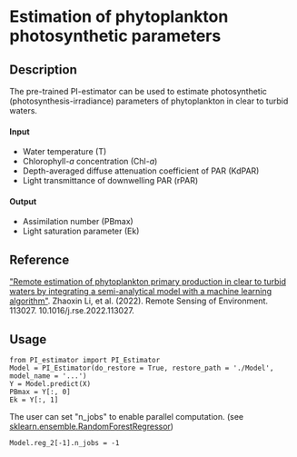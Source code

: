 # Estimation of phytoplankton photosynthetic parameters
## Description
The pre-trained PI-estimator can be used to estimate photosynthetic (photosynthesis-irradiance) parameters of phytoplankton in clear to turbid waters.
#### Input
* Water temperature (T)
* Chlorophyll-_a_ concentration (Chl-_a_)
* Depth-averaged diffuse attenuation coefficient of PAR (KdPAR) 
* Light transmittance of downwelling PAR (rPAR)
#### Output
* Assimilation number (PBmax)
* Light saturation parameter (Ek)

## Reference
["Remote estimation of phytoplankton primary production in clear to turbid waters by integrating a semi-analytical model with a machine learning algorithm"](https://www.sciencedirect.com/science/article/pii/S0034425722001419). Zhaoxin Li, et al. (2022). Remote Sensing of Environment. 113027. 10.1016/j.rse.2022.113027.

## Usage
```
from PI_estimator import PI_Estimator
Model = PI_Estimator(do_restore = True, restore_path = './Model', model_name = '...')
Y = Model.predict(X)
PBmax = Y[:, 0]
Ek = Y[:, 1]
```
The user can set "n_jobs" to enable parallel computation.
(see [sklearn.ensemble.RandomForestRegressor](https://scikit-learn.org/stable/modules/generated/sklearn.ensemble.RandomForestRegressor.html))
```
Model.reg_2[-1].n_jobs = -1
```
